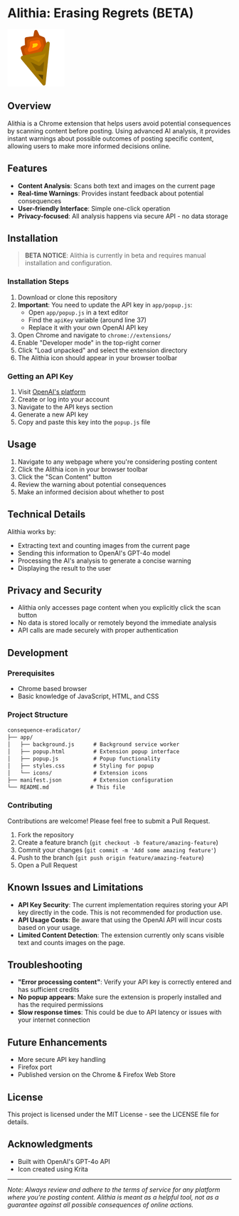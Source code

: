 # Alithia: Erasing Regrets (BETA)

![Alithia Logo](app/icons/icon128.png)

## Overview

Alithia is a Chrome extension that helps users avoid potential consequences by scanning content before posting. Using advanced AI analysis, it provides instant warnings about possible outcomes of posting specific content, allowing users to make more informed decisions online.

## Features

- **Content Analysis**: Scans both text and images on the current page
- **Real-time Warnings**: Provides instant feedback about potential consequences
- **User-friendly Interface**: Simple one-click operation
- **Privacy-focused**: All analysis happens via secure API - no data storage

## Installation

> **BETA NOTICE**: Alithia is currently in beta and requires manual installation and configuration.

### Installation Steps
1. Download or clone this repository
2. **Important**: You need to update the API key in `app/popup.js`:
   - Open `app/popup.js` in a text editor
   - Find the `apiKey` variable (around line 37)
   - Replace it with your own OpenAI API key
3. Open Chrome and navigate to `chrome://extensions/`
4. Enable "Developer mode" in the top-right corner
5. Click "Load unpacked" and select the extension directory
6. The Alithia icon should appear in your browser toolbar

### Getting an API Key
1. Visit [OpenAI's platform](https://platform.openai.com/)
2. Create or log into your account
3. Navigate to the API keys section
4. Generate a new API key
5. Copy and paste this key into the `popup.js` file

## Usage

1. Navigate to any webpage where you're considering posting content
2. Click the Alithia icon in your browser toolbar
3. Click the "Scan Content" button
4. Review the warning about potential consequences
5. Make an informed decision about whether to post

## Technical Details

Alithia works by:
- Extracting text and counting images from the current page
- Sending this information to OpenAI's GPT-4o model
- Processing the AI's analysis to generate a concise warning
- Displaying the result to the user

## Privacy and Security

- Alithia only accesses page content when you explicitly click the scan button
- No data is stored locally or remotely beyond the immediate analysis
- API calls are made securely with proper authentication

## Development

### Prerequisites
- Chrome based browser
- Basic knowledge of JavaScript, HTML, and CSS

### Project Structure
```
consequence-eradicator/
├── app/
│   ├── background.js      # Background service worker
│   ├── popup.html         # Extension popup interface
│   ├── popup.js           # Popup functionality
│   ├── styles.css         # Styling for popup
│   └── icons/             # Extension icons
├── manifest.json          # Extension configuration
└── README.md             # This file
```

### Contributing
Contributions are welcome! Please feel free to submit a Pull Request.

1. Fork the repository
2. Create a feature branch (`git checkout -b feature/amazing-feature`)
3. Commit your changes (`git commit -m 'Add some amazing feature'`)
4. Push to the branch (`git push origin feature/amazing-feature`)
5. Open a Pull Request

## Known Issues and Limitations

- **API Key Security**: The current implementation requires storing your API key directly in the code. This is not recommended for production use.
- **API Usage Costs**: Be aware that using the OpenAI API will incur costs based on your usage.
- **Limited Content Detection**: The extension currently only scans visible text and counts images on the page.

## Troubleshooting

- **"Error processing content"**: Verify your API key is correctly entered and has sufficient credits
- **No popup appears**: Make sure the extension is properly installed and has the required permissions
- **Slow response times**: This could be due to API latency or issues with your internet connection

## Future Enhancements

- More secure API key handling
- Firefox port
- Published version on the Chrome & Firefox Web Store

## License

This project is licensed under the MIT License - see the LICENSE file for details.

## Acknowledgments

- Built with OpenAI's GPT-4o API
- Icon created using Krita

---

*Note: Always review and adhere to the terms of service for any platform where you're posting content. Alithia is meant as a helpful tool, not as a guarantee against all possible consequences of online actions.*